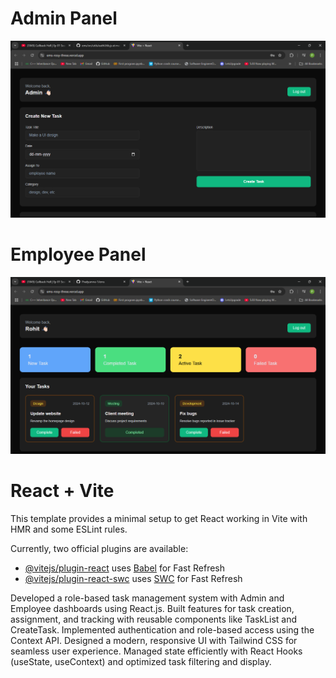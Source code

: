 # Admin Panel

![image alt](https://github.com/Pradyumna-1/ems/blob/c64045ddd51ae90ba28749d83e1bce88bebdf2c8/Screenshot%20(937).png)

# Employee Panel

![image alt](https://github.com/Pradyumna-1/ems/blob/c64045ddd51ae90ba28749d83e1bce88bebdf2c8/Screenshot%20(938).png)






# React + Vite

This template provides a minimal setup to get React working in Vite with HMR and some ESLint rules.

Currently, two official plugins are available:

- [@vitejs/plugin-react](https://github.com/vitejs/vite-plugin-react/blob/main/packages/plugin-react/README.md) uses [Babel](https://babeljs.io/) for Fast Refresh
- [@vitejs/plugin-react-swc](https://github.com/vitejs/vite-plugin-react-swc) uses [SWC](https://swc.rs/) for Fast Refresh




Developed a role-based task management system with Admin and Employee dashboards using React.js.
Built features for task creation, assignment, and tracking with reusable components like TaskList and CreateTask.
Implemented authentication and role-based access using the Context API.
Designed a modern, responsive UI with Tailwind CSS for seamless user experience.
Managed state efficiently with React Hooks (useState, useContext) and optimized task filtering and display.
